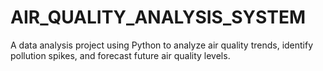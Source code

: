 # AIR_QUALITY_ANALYSIS_SYSTEM
A data analysis project using Python to analyze air quality trends, identify pollution spikes, and forecast future air quality levels.
